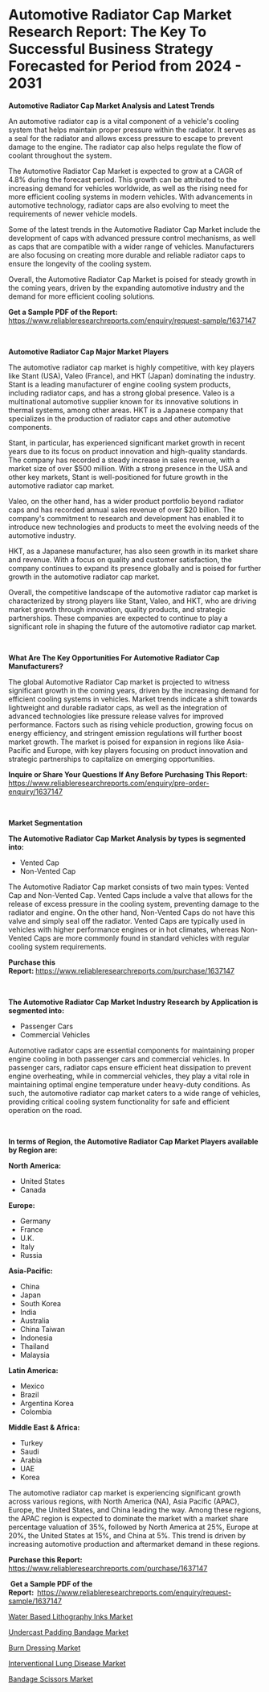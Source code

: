 <p><h1>Automotive Radiator Cap Market Research Report: The Key To Successful Business Strategy Forecasted for Period from 2024 - 2031</h1></p><p><strong>Automotive Radiator Cap Market Analysis and Latest Trends</strong></p>
<p><p>An automotive radiator cap is a vital component of a vehicle's cooling system that helps maintain proper pressure within the radiator. It serves as a seal for the radiator and allows excess pressure to escape to prevent damage to the engine. The radiator cap also helps regulate the flow of coolant throughout the system.</p><p>The Automotive Radiator Cap Market is expected to grow at a CAGR of 4.8% during the forecast period. This growth can be attributed to the increasing demand for vehicles worldwide, as well as the rising need for more efficient cooling systems in modern vehicles. With advancements in automotive technology, radiator caps are also evolving to meet the requirements of newer vehicle models.</p><p>Some of the latest trends in the Automotive Radiator Cap Market include the development of caps with advanced pressure control mechanisms, as well as caps that are compatible with a wider range of vehicles. Manufacturers are also focusing on creating more durable and reliable radiator caps to ensure the longevity of the cooling system.</p><p>Overall, the Automotive Radiator Cap Market is poised for steady growth in the coming years, driven by the expanding automotive industry and the demand for more efficient cooling solutions.</p></p>
<p><strong>Get a Sample PDF of the Report:&nbsp;</strong> <a href="https://www.reliableresearchreports.com/enquiry/request-sample/1637147">https://www.reliableresearchreports.com/enquiry/request-sample/1637147</a></p>
<p>&nbsp;</p>
<p><strong>Automotive Radiator Cap Major Market Players</strong></p>
<p><p>The automotive radiator cap market is highly competitive, with key players like Stant (USA), Valeo (France), and HKT (Japan) dominating the industry. Stant is a leading manufacturer of engine cooling system products, including radiator caps, and has a strong global presence. Valeo is a multinational automotive supplier known for its innovative solutions in thermal systems, among other areas. HKT is a Japanese company that specializes in the production of radiator caps and other automotive components.</p><p>Stant, in particular, has experienced significant market growth in recent years due to its focus on product innovation and high-quality standards. The company has recorded a steady increase in sales revenue, with a market size of over $500 million. With a strong presence in the USA and other key markets, Stant is well-positioned for future growth in the automotive radiator cap market.</p><p>Valeo, on the other hand, has a wider product portfolio beyond radiator caps and has recorded annual sales revenue of over $20 billion. The company's commitment to research and development has enabled it to introduce new technologies and products to meet the evolving needs of the automotive industry.</p><p>HKT, as a Japanese manufacturer, has also seen growth in its market share and revenue. With a focus on quality and customer satisfaction, the company continues to expand its presence globally and is poised for further growth in the automotive radiator cap market.</p><p>Overall, the competitive landscape of the automotive radiator cap market is characterized by strong players like Stant, Valeo, and HKT, who are driving market growth through innovation, quality products, and strategic partnerships. These companies are expected to continue to play a significant role in shaping the future of the automotive radiator cap market.</p></p>
<p>&nbsp;</p>
<p><strong>What Are The Key Opportunities For Automotive Radiator Cap Manufacturers?</strong></p>
<p><p>The global Automotive Radiator Cap market is projected to witness significant growth in the coming years, driven by the increasing demand for efficient cooling systems in vehicles. Market trends indicate a shift towards lightweight and durable radiator caps, as well as the integration of advanced technologies like pressure release valves for improved performance. Factors such as rising vehicle production, growing focus on energy efficiency, and stringent emission regulations will further boost market growth. The market is poised for expansion in regions like Asia-Pacific and Europe, with key players focusing on product innovation and strategic partnerships to capitalize on emerging opportunities.</p></p>
<p><strong>Inquire or Share Your Questions If Any Before Purchasing This Report:</strong> <a href="https://www.reliableresearchreports.com/enquiry/pre-order-enquiry/1637147">https://www.reliableresearchreports.com/enquiry/pre-order-enquiry/1637147</a></p>
<p>&nbsp;</p>
<p><strong>Market Segmentation</strong></p>
<p><strong>The Automotive Radiator Cap Market Analysis by types is segmented into:</strong></p>
<p><ul><li>Vented Cap</li><li>Non-Vented Cap</li></ul></p>
<p><p>The Automotive Radiator Cap market consists of two main types: Vented Cap and Non-Vented Cap. Vented Caps include a valve that allows for the release of excess pressure in the cooling system, preventing damage to the radiator and engine. On the other hand, Non-Vented Caps do not have this valve and simply seal off the radiator. Vented Caps are typically used in vehicles with higher performance engines or in hot climates, whereas Non-Vented Caps are more commonly found in standard vehicles with regular cooling system requirements.</p></p>
<p><strong>Purchase this Report:&nbsp;</strong><a href="https://www.reliableresearchreports.com/purchase/1637147">https://www.reliableresearchreports.com/purchase/1637147</a></p>
<p>&nbsp;</p>
<p><strong>The Automotive Radiator Cap Market Industry Research by Application is segmented into:</strong></p>
<p><ul><li>Passenger Cars</li><li>Commercial Vehicles</li></ul></p>
<p><p>Automotive radiator caps are essential components for maintaining proper engine cooling in both passenger cars and commercial vehicles. In passenger cars, radiator caps ensure efficient heat dissipation to prevent engine overheating, while in commercial vehicles, they play a vital role in maintaining optimal engine temperature under heavy-duty conditions. As such, the automotive radiator cap market caters to a wide range of vehicles, providing critical cooling system functionality for safe and efficient operation on the road.</p></p>
<p>&nbsp;</p>
<p><strong>In terms of Region, the Automotive Radiator Cap Market Players available by Region are:</strong></p>
<p>
    <p> <strong> North America: </strong>
        <ul>
            <li>United States</li>
            <li>Canada</li>
        </ul>
        </p> 
    <p> <strong> Europe: </strong>
        <ul>
            <li>Germany</li>
            <li>France</li>
            <li>U.K.</li>
            <li>Italy</li>
            <li>Russia</li>
        </ul>
        </p> 
    <p> <strong> Asia-Pacific: </strong>
        <ul>
            <li>China</li>
            <li>Japan</li>
            <li>South Korea</li>
            <li>India</li>
            <li>Australia</li>
            <li>China Taiwan</li>
            <li>Indonesia</li>
            <li>Thailand</li>
            <li>Malaysia</li>
        </ul>
        </p> 
    <p> <strong> Latin America: </strong>
        <ul>
            <li>Mexico</li>
            <li>Brazil</li>
            <li>Argentina Korea</li>
            <li>Colombia</li>
        </ul>
        </p> 
    <p> <strong> Middle East & Africa: </strong>
        <ul>
            <li>Turkey</li>
            <li>Saudi</li>
            <li>Arabia</li>
            <li>UAE</li>
            <li>Korea</li>
        </ul>
    </p>
    </p>
<p><p>The automotive radiator cap market is experiencing significant growth across various regions, with North America (NA), Asia Pacific (APAC), Europe, the United States, and China leading the way. Among these regions, the APAC region is expected to dominate the market with a market share percentage valuation of 35%, followed by North America at 25%, Europe at 20%, the United States at 15%, and China at 5%. This trend is driven by increasing automotive production and aftermarket demand in these regions.</p></p>
<p><strong>Purchase this Report: </strong><a href="https://www.reliableresearchreports.com/purchase/1637147">https://www.reliableresearchreports.com/purchase/1637147</a></p>
<p>&nbsp;<strong>Get a Sample PDF of the Report:&nbsp;&nbsp;</strong><a href="https://www.reliableresearchreports.com/enquiry/request-sample/1637147">https://www.reliableresearchreports.com/enquiry/request-sample/1637147</a></p>
<p><strong></strong></p>
<p><p><a href="https://github.com/Whitneyboyettebo9kiw7yr13/Market-Research-Report-List-1/blob/main/water-based-lithography-inks-market.md">Water Based Lithography Inks Market</a></p><p><a href="https://medium.com/@anitabeatty1/undercast-padding-bandage-nbsp-market-focuses-on-market-share-size-and-projected-forecast-till-e573555e0be8">Undercast Padding Bandage Market</a></p><p><a href="https://medium.com/@ericahahn435/burn-dressing-market-trends-and-market-analysis-forecasted-for-period-2024-2031-a4711bf7d195">Burn Dressing Market</a></p><p><a href="https://github.com/PeterParrish5/Market-Research-Report-List-3/blob/main/interventional-lung-disease-market.md">Interventional Lung Disease Market</a></p><p><a href="https://medium.com/@ericahahn435/bandage-scissors-market-share-evolution-and-market-growth-trends-2024-2031-7d39de1b1121">Bandage Scissors Market</a></p></p>